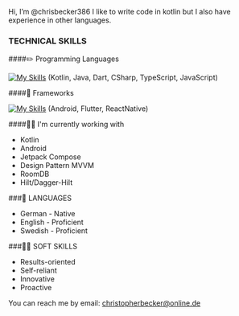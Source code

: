 Hi, I’m @chrisbecker386
I like to write code in kotlin but I also have experience in other languages. 

### TECHNICAL SKILLS

####:pencil2: Programming Languages

[![My Skills](https://skillicons.dev/icons?i=kotlin,java,dart,cs,ts,js)](https://skillicons.dev)
(Kotlin, Java, Dart, CSharp, TypeScript, JavaScript)

####:book: Frameworks

[![My Skills](https://skillicons.dev/icons?i=androidstudio,flutter,react)](https://skillicons.dev)
(Android, Flutter, ReactNative)

####:man_technologist: I'm currently working with
- Kotlin
- Android
- Jetpack Compose
- Design Pattern MVVM
- RoomDB
- Hilt/Dagger-Hilt

###:parrot: LANGUAGES
- German - Native 
- English - Proficient
- Swedish - Proficient

###:man_juggling: SOFT SKILLS
- Results-oriented
- Self-reliant
- Innovative
- Proactive

You can reach me by email: christopherbecker@online.de

